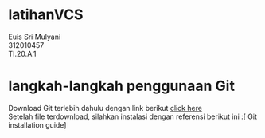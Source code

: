 # latihanVCS
Euis Sri Mulyani<br>
312010457<br>
TI.20.A.1<br>
# langkah-langkah penggunaan Git
Download Git terlebih dahulu dengan link berikut [click here](https://git-scm.com)<br>
Setelah file terdownload, silahkan instalasi dengan referensi berikut ini :[ Git installation guide]<br>

